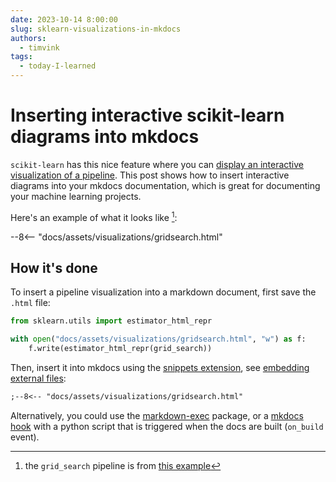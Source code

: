 ```yaml
---
date: 2023-10-14 8:00:00
slug: sklearn-visualizations-in-mkdocs
authors:
  - timvink
tags:
  - today-I-learned
---
```


# Inserting interactive scikit-learn diagrams into mkdocs

`scikit-learn` has this nice feature where you can [display an interactive visualization of a pipeline](https://scikit-learn.org/stable/auto_examples/miscellaneous/plot_pipeline_display.html). 
This post shows how to insert interactive diagrams into your mkdocs documentation, which is great for documenting your machine learning projects.

<!-- more -->

Here's an example of what it looks like [^1]:

--8<-- "docs/assets/visualizations/gridsearch.html"

## How it's done

To insert a pipeline visualization into a markdown document, first save the `.html` file:

```python
from sklearn.utils import estimator_html_repr

with open("docs/assets/visualizations/gridsearch.html", "w") as f:
    f.write(estimator_html_repr(grid_search))
```

Then, insert it into mkdocs using the [snippets extension](https://facelessuser.github.io/pymdown-extensions/extensions/snippets/), see [embedding external files](https://squidfunk.github.io/mkdocs-material/reference/code-blocks/#embedding-external-files):

```markdown
;--8<-- "docs/assets/visualizations/gridsearch.html"
```

Alternatively, you could use the [markdown-exec](https://github.com/pawamoy/markdown-exec) package, or a [mkdocs hook](https://www.mkdocs.org/user-guide/configuration/#hooks) with a python script that is triggered when the docs are built (`on_build` event).

[^1]: the `grid_search` pipeline is from [this example](https://scikit-learn.org/stable/auto_examples/miscellaneous/plot_pipeline_display.html#displaying-a-grid-search-over-a-pipeline-with-a-classifier)

